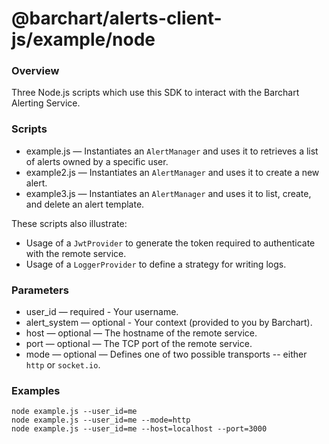 # @barchart/alerts-client-js/example/node

### Overview

Three Node.js scripts which use this SDK to interact with the Barchart Alerting Service.

### Scripts

* example.js — Instantiates an `AlertManager` and uses it to retrieves a list of alerts owned by a specific user. 
* example2.js — Instantiates an `AlertManager` and uses it to create a new alert.
* example3.js — Instantiates an `AlertManager` and uses it to list, create, and delete an alert template.

These scripts also illustrate:

* Usage of a `JwtProvider` to generate the token required to authenticate with the remote service.
* Usage of a `LoggerProvider` to define a strategy for writing logs.

### Parameters

* user_id — required - Your username.
* alert_system — optional - Your context (provided to you by Barchart).
* host — optional — The hostname of the remote service.
* port — optional — The TCP port of the remote service.
* mode — optional — Defines one of two possible transports -- either `http` or `socket.io`.

### Examples

```shell
node example.js --user_id=me
node example.js --user_id=me --mode=http
node example.js --user_id=me --host=localhost --port=3000
```